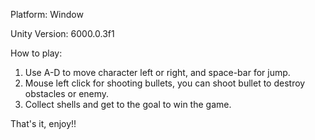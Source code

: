 Platform: Window

Unity Version: 6000.0.3f1

How to play:
1. Use A-D to move character left or right, and space-bar for jump.
2. Mouse left click for shooting bullets, you can shoot bullet to destroy obstacles or enemy.
3. Collect shells and get to the goal to win the game.

That's it, enjoy!!
